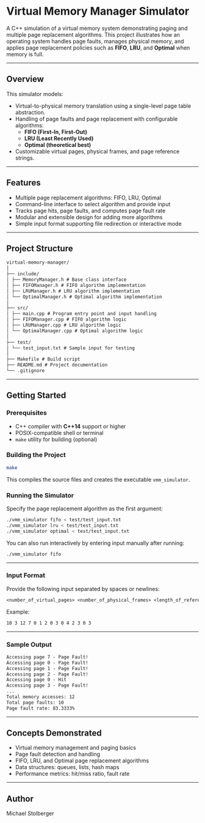 # Virtual Memory Manager Simulator

A C++ simulation of a virtual memory system demonstrating paging and multiple page replacement algorithms. This project illustrates how an operating system handles page faults, manages physical memory, and applies page replacement policies such as **FIFO**, **LRU**, and **Optimal** when memory is full.

---

## Overview

This simulator models:

- Virtual-to-physical memory translation using a single-level page table abstraction.
- Handling of page faults and page replacement with configurable algorithms:
  - **FIFO (First-In, First-Out)**
  - **LRU (Least Recently Used)**
  - **Optimal (theoretical best)**
- Customizable virtual pages, physical frames, and page reference strings.

---

## Features

- Multiple page replacement algorithms: FIFO, LRU, Optimal
- Command-line interface to select algorithm and provide input
- Tracks page hits, page faults, and computes page fault rate
- Modular and extensible design for adding more algorithms
- Simple input format supporting file redirection or interactive mode

---

## Project Structure

```txt
virtual-memory-manager/
│
├── include/
│ ├── MemoryManager.h # Base class interface
│ ├── FIFOManager.h # FIFO algorithm implementation
│ ├── LRUManager.h # LRU algorithm implementation
│ └── OptimalManager.h # Optimal algorithm implementation
│
├── src/
│ ├── main.cpp # Program entry point and input handling
│ ├── FIFOManager.cpp # FIFO algorithm logic
│ ├── LRUManager.cpp # LRU algorithm logic
│ └── OptimalManager.cpp # Optimal algorithm logic
│
├── test/
│ └── test_input.txt # Sample input for testing
│
├── Makefile # Build script
├── README.md # Project documentation
└── .gitignore
```

---

## Getting Started

### Prerequisites

- C++ compiler with **C++14** support or higher
- POSIX-compatible shell or terminal
- `make` utility for building (optional)

### Building the Project

```bash
make
```

This compiles the source files and creates the executable `vmm_simulator`.

### Running the Simulator

Specify the page replacement algorithm as the first argument:

```bash
./vmm_simulator fifo < test/test_input.txt
./vmm_simulator lru < test/test_input.txt
./vmm_simulator optimal < test/test_input.txt
```

You can also run interactively by entering input manually after running:

```bash
./vmm_simulator fifo
```

---

### Input Format

Provide the following input separated by spaces or newlines:

```txt
<number_of_virtual_pages> <number_of_physical_frames> <length_of_reference_string> <page_reference_string...>
```

Example:

```txt
10 3 12 7 0 1 2 0 3 0 4 2 3 0 3
```

---

### Sample Output

```txt
Accessing page 7 - Page Fault!
Accessing page 0 - Page Fault!
Accessing page 1 - Page Fault!
Accessing page 2 - Page Fault!
Accessing page 0 - Hit
Accessing page 3 - Page Fault!
...
Total memory accesses: 12
Total page faults: 10
Page fault rate: 83.3333%
```

--- 

## Concepts Demonstrated

- Virtual memory management and paging basics  
- Page fault detection and handling  
- FIFO, LRU, and Optimal page replacement algorithms  
- Data structures: queues, lists, hash maps  
- Performance metrics: hit/miss ratio, fault rate  

---

## Author

Michael Stolberger